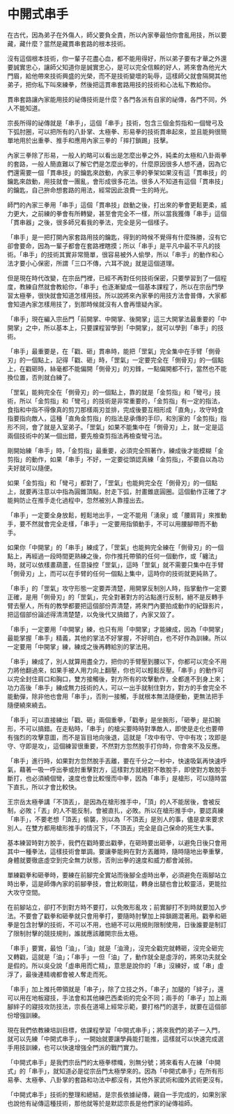 # 中開式串手

在古代，因為弟子在外傷人，師父要負全責，所以內家拳最怕你會亂用技，所以要藏，藏什麼？當然是藏貫串套路的根本技術。

沒有這個根本技術，你一輩子花盡心血，都不能用得好，所以弟子要有才華之外還要誠實忠心，讓師父知道你是誠實忠心，是可以完全信賴的好人，將來會為他光大門眉，給他帶來技術興盛的光榮，而不是技術變壞的恥辱，這樣師父就會隔開其他弟子，把你私下叫來練拳，然後把這貫串套路用技的技術和心法私下教給你。

貫串套路讓內家能用技的祕傳技術是什麼？各門各派有自家的祕傳，各門不同，外人不能知道。

宗長所得的祕傳就是「串手」，這個「串手」技術，包含三個金剪指和一個彎弓及下弧肘圈，可以把所有的八卦掌、太極拳、形易拳的技術貫串起來，並且能夠很簡單地用於出重拳、推手和應用內家三拳的「摔打鎖踢」技擊。

內家三拳除了形易，一般人約略可以看出是怎麼出拳之外，純柔的太極和八卦兩拳的套路，一般人簡直難以了解它們是怎麼出拳的，什麼原因很多人想不通，因為它們還需要一個「貫串技」的鑰匙來啟動，內家三拳的拳架如果沒有這「貫串技」的鑰匙來啟動，用技就會一團亂，會形成很多花法。很多人不知道有這個「貫串技」的鑰匙，自己拚命想套路的用法，經常因此浪費一生的時光。

師門的內家三拳用「串手」這個「貫串技」啟動之後，打出來的拳會更鬆更柔，威力更大，之前練的拳會有所轉變，甚至會完全不一樣，所以當我獲傳「串手」這個「貫串器」之後，很多師兄看我的拳法，完全是另一個樣子。

「串手」是一把打開內家套路用技的鑰匙，得到的時候不覺得有什麼殊勝，沒有它卻會要命，因為一輩子都會在套路裡瞎摸；所以「串手」是平凡中最不平凡的技術。「串手」的技術其實非常簡單，很容易被外人偷學，所以「串手」的動作和心法才要小心保密，所謂「三口不傳，六耳不說」就是這個道理。

但是現在時代改變，在宗岳門裡，已經不再對任何技術保密，只要學習到了一個程度，教練自然就會教給你，「串手」也逐漸變成一個基本課程了，所以在宗岳門學習太極拳，很快就會知道怎樣用技。所以說將來內家拳的用技方法會普傳，大家都會知道內家怎樣用技了，到那時候就沒有人會再懷疑內家。

「串手」現在編入宗岳門「前開掌、中開掌、後開掌」這三大開掌法最重要的「中開掌」之中，所以基本上，只要課程習學到「中開掌」，就可以學到「串手」的技術。

「串手」最重要是，在「戳、砸」貫串時，能把「罡氣」完全集中在手臂「側骨刃」的一個點上，記得「戳、砸」時，「罡氣」一定要完全在「側骨刃」的一個點上，在戳砸時，絲毫都不能偏開「側骨刃」的刃鋒，一點偏開都不行，當然也不能換位置，否則就白練了。

「罡氣」能夠完全在「側骨刃」的一個點上，靠的就是「金剪指」和「彎弓」技術，所以「金剪指」和「彎弓」的技術是非常重要的，「金剪指」有一定的指法，食指和中指不得像真的剪刀那樣兩刃並排，完成後要互相形成「直角」，攻守時食指要指向敵人，這種「直角金剪指」的指法是承傳的手印，和別家的「金剪指」指形不同，會了就是入室弟子。「罡氣」如果不能集中在「側骨刃」上，就一定是這兩個技術中的某一個出錯，要先檢查剪指法再檢查彎弓法。

剛開始練「串手」時，「金剪指」最重要，必須完全照著作，練成後才能模糊「金剪指」的動作，如果「串手」不好，一定要從頭認真練「金剪指」，不要自以為功夫好就可以隨便。

如果「金剪指」和「彎弓」都對了，「罡氣」也能夠完全在「側骨刃」的一個點上，就要再注意以中指為圓錐頂點，肘走下弧，肘畫錐底圓圈。這個動作正確了才能夠防止在推手走化過程中，忽然被別人靠撞出去。

「串手」一定要全身放鬆，輕鬆地出手，一定不能用「湧泉」或「腰肩背」來推動手，要不然就會完全走樣，「串手」一定要用指領動手，不可以用腰腳帶而不動手。

如果你「中開掌」的「串手」練成了，「罡氣」也能夠完全練在「側骨刃」的一個點上，再經過一段時間更熟練之後，你作推托帶領的任何一個動作，或「纏法」時，就可以依樣畫葫蘆，任意操控「罡氣」，這時「罡氣」就不需要只集中在手臂「側骨刃」上，而可以在手臂的任何一個點上集中，這時你的技術就更純熟了。

「串手」的「罡氣」攻守形態一定要弄清楚，用開掌反制別人時，指掌動作一定要正確，是用「側骨刃」的「罡氣」，完全對著對方的沾點進行反制，絕不是反轉手臂去壓人，所有的教學都要把這個部份弄清楚，將來門內要拍成動作的紀錄影片，把這個部份論述得清清楚楚，以免後代又搞錯了，內家又毀了。

「串手」一定要用「中開掌」練，也只有用「中開掌」才能練成，因為「中開掌」最能掌握「串手」精義，其他的掌法不好掌握，不好明白，也不好作為訓練。所以一定要用「中開掌」練，練成之後再轉給別的掌法用。

「串手」練成了，別人就算用盡全力，把你的手臂壓到腰以下，你都可以完全不用力將他翻過來，如果手被人用力向上翻壓，你也可以輕鬆反壓。「串手」的動作可以完全封住肩口和胸口，雙方接觸後，對方所有的攻擊動作，全都進不到身上來；功力高後「串手」練成無力技術的人，可以一出手就制住對方，對方的手會完全不能動彈，除非他也會用「串手」，否則一接觸，手就根本無法隨便動，更無法把手隨便繞來繞去。

「串手」可以直接練出「戳、砸」兩個重拳，「戳拳」是坐腕形，「砸拳」是扣腕形，不可以搞錯。在走粘時，「串手」的槍尖要時時對準敵人，即使是走化也要帶有強烈的攻擊意圖，而不是盲目地向後退，這就是「攻中有守、守中有攻；攻即是守、守即是攻」，這個練習很重要，不然對方忽然脫手打你時，你會來不及反應。

「串手」進行時，如果對方忽然脫手丟離，要在千分之一秒中，快速吸氣再快速呼氣，藉著一吸一呼出拳或肘重擊對方，這樣對方就絕對不敢脫手，即使對方敢脫手斷打，也必須繞個彎，速度也會比較慢而中拳，因為「串手」是槍形，可以隨時當下直扎，所以才會比較快。

王宗岳太極拳講「不頂丟」，是因為在槍形推手中，「頂」的人不能居後，會被反制，必敗；「丟」的人不能反制，會被直扎，必敗。所以在槍形推手中，要認真練「串手」，不要老想「頂丟」偷襲，別以為「不頂丟」是別人的事，儘是拿來要求別人。在雙方都用槍形推手的情況下，「不頂丟」完全是自己保命的死生大事。

基本練習時對方脫手，我們在戳時要出戳拳，在砸時要出砸拳，以避免日後只會用其中一種拳法，這樣技術會單調。要讓拳能夠在對方丟離時，隨時隨地出拳重擊，身體就要徹底虛空到完全無力狀態，否則出拳的速度和威力都會減弱。

單練戳拳和砸拳時，要練在前腳完全實站而後腳全虛時出拳，必須避免在兩腳站立時出拳，這是師傳內家的前腳拳技，會比較剛猛，轉身出腿也會比較靈活，更能拉大攻守空間。

在前腳站立，卻打不到對方時不要打，以免敗形亂攻；前實腳打不到時就要加入步法。不要會了戳拳和砸拳就只會用拳打，要隨時肘擊加上摔鎖踢混著用。戳拳和砸拳是包含肘擊的技術，不可以不用，也絕不可以用規則限制使用，日後誰要是制訂了限制肘擊的競技規則，誰就應該離開宗岳太極。

「串手」要實，最怕「油」，「油」就是「油滑」，沒完全戳完就轉砸，沒完全砸完又轉戳，這就是「油」；「串手」一但「油」了，動作就全是虛浮的，將來功夫就全是假的。所以吳殳說「虛串用而亡精」，意思是說你的「串」沒練好，或「串」虛浮了，最後連精魂都會被人奪走而死。

「串手」加上推托帶領就是「串子」，除了立技之外，「串子」加腿的「絆子」，還可以用在地板寢技，手法會和其他練巴西柔術的完全不同；兩手的「串子」加上兩腳絆子的寢技攻防技法，宗長在道場上經常示範，要打格鬥的選手，就要在這個部份增強訓練。

現在我們依教練培訓目標，依課程學習「中開式串手」；將來我們的弟子一入門，就可以先練「中開式串手」，一開始就要讓學員能打能推，這樣就可以快速完成選手用技訓練，也可以快速增強全門派的戰鬥實力。

「中開式串手」是我們宗岳門的太極拳標幟，別無分號；將來看有人在練「中開式」的「串手」，就知道必是從宗岳門太極學來的。因為「中開式串手」在所有形易拳、太極拳、八卦掌的套路和功法中都沒有，其他外家武術和國外武術更沒有。

「中開式串手」技術的整理和總結，是宗長依據祕傳，親自一手完成的，如果別家也說他有祕傳這種技術，那他就等於是默認宗長是他們家的祕傳祖師。